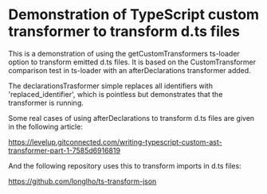 # Demonstration of TypeScript custom transformer to transform d.ts files


This is a demonstration of using the getCustomTransformers ts-loader option to transform emitted d.ts files.  It is based on the CustomTransformer comparison test in ts-loader with an afterDeclarations transformer added.

The declarationsTrasformer simple replaces all identifiers with 'replaced_identifier', which is pointless but demonstrates that the transformer is running.

Some real cases of using afterDeclarations to transform d.ts files are given in the following article:

https://levelup.gitconnected.com/writing-typescript-custom-ast-transformer-part-1-7585d6916819

And the following repository uses this to transform imports in d.ts files:

https://github.com/longlho/ts-transform-json